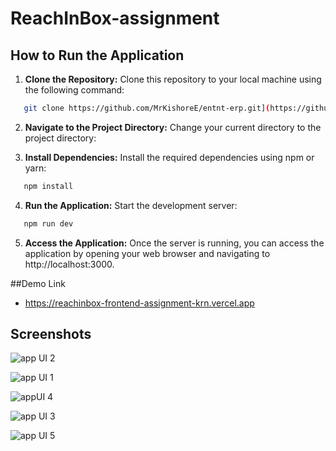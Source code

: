
# ReachInBox-assignment 

## How to Run the Application

1. **Clone the Repository:** Clone this repository to your local machine using the following command:

 ```bash
    git clone https://github.com/MrKishoreE/entnt-erp.git](https://github.com/MrKishoreE/reachinbox-frontend-assignment.git
 ```
2. **Navigate to the Project Directory:** Change your current directory to the project directory:

3. **Install Dependencies:** Install the required dependencies using npm or yarn:
 ```bash
    npm install
 ```

4. **Run the Application:** Start the development server:
 ```bash
    npm run dev
 ```

5. **Access the Application:** Once the server is running, you can access the application by opening your web browser and navigating to http://localhost:3000.

##Demo Link

- https://reachinbox-frontend-assignment-krn.vercel.app

## Screenshots

![app UI 2](https://github.com/iam-riyaz/reachinbox_assignment/assets/97458162/ccd6af37-12e1-4d58-8f11-c72b8ebf44e7)

![app UI 1](https://github.com/iam-riyaz/reachinbox_assignment/assets/97458162/829f4277-07ba-41f8-bb61-094b3a3a367b)

![appUI 4](https://github.com/iam-riyaz/reachinbox_assignment/assets/97458162/75d62727-62b6-41fd-bcd7-d4090073523e)

![app UI 3](https://github.com/iam-riyaz/reachinbox_assignment/assets/97458162/f7ff28d4-7c2b-42fe-88ab-35a57cb61eb1)

![app UI 5](https://github.com/iam-riyaz/reachinbox_assignment/assets/97458162/4dbed535-aaf0-4f8f-9015-bd385a84c583)
